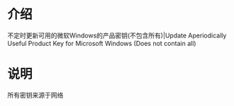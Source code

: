 介绍
=================================

不定时更新可用的微软Windows的产品密钥(不包含所有)|Update Aperiodically Useful Product Key for Microsoft Windows (Does not contain all) 

说明
=================================
所有密钥来源于网络
